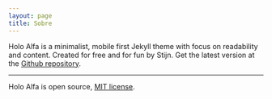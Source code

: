 ```yaml
---
layout: page
title: Sobre
---
```


Holo Alfa is a minimalist, mobile first Jekyll theme with focus on readability and content. Created for free and for fun by Stijn. Get the latest version at the [Github repository](https://github.com/steinvc/holo-alfa).

---

Holo Alfa is open source, [MIT license](http://opensource.org/licenses/MIT).
